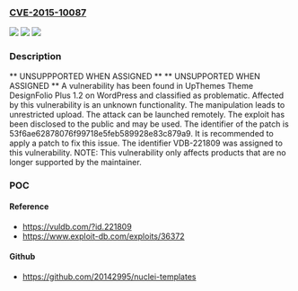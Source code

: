 ### [CVE-2015-10087](https://cve.mitre.org/cgi-bin/cvename.cgi?name=CVE-2015-10087)
![](https://img.shields.io/static/v1?label=Product&message=Theme%20DesignFolio%20Plus&color=blue)
![](https://img.shields.io/static/v1?label=Version&message=%3D%201.2%20&color=brighgreen)
![](https://img.shields.io/static/v1?label=Vulnerability&message=CWE-434%20Unrestricted%20Upload&color=brighgreen)

### Description

** UNSUPPPORTED WHEN ASSIGNED ** ** UNSUPPORTED WHEN ASSIGNED ** A vulnerability has been found in UpThemes Theme DesignFolio Plus 1.2 on WordPress and classified as problematic. Affected by this vulnerability is an unknown functionality. The manipulation leads to unrestricted upload. The attack can be launched remotely. The exploit has been disclosed to the public and may be used. The identifier of the patch is 53f6ae62878076f99718e5feb589928e83c879a9. It is recommended to apply a patch to fix this issue. The identifier VDB-221809 was assigned to this vulnerability. NOTE: This vulnerability only affects products that are no longer supported by the maintainer.

### POC

#### Reference
- https://vuldb.com/?id.221809
- https://www.exploit-db.com/exploits/36372

#### Github
- https://github.com/20142995/nuclei-templates

